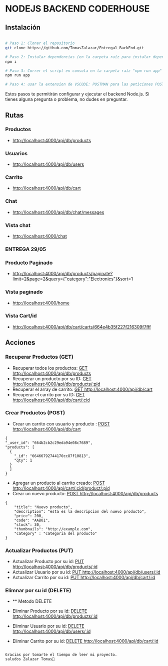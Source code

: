# NODEJS BACKEND CODERHOUSE


## Instalación

```bash

# Paso 1: Clonar el repositorio
git clone https://github.com/TomasZalazar/Entrega1_BackEnd.git

# Paso 2: Instalar dependencias (en la carpeta raíz para instalar dependencias)
npm i

# Paso 3: Correr el script en consola en la carpeta raíz "npm run app" para conectar con el servidor de Express
npm run app

# Paso 4: usar la extension de VSCODE: POSTMAN para las peticiones POST PUT DELETE

```


Estos pasos te permitirán configurar y ejecutar el backend Node.js. Si tienes alguna pregunta o problema, no dudes en preguntar.

## Rutas

### Productos

- [http://localhost:4000/api/db/products](http://localhost:4000/api/db/products)


### Usuarios

- [http://localhost:4000/api/db/users](http://localhost:4000/api/db/users)

### Carrito

- [http://localhost:4000/api/db/cart](http://localhost:4000/api/db/cart)

### Chat

- [http://localhost:4000/api/db/chat/messages](http://localhost:4000/api/db/chat/messages)

### Vista chat

- [http://localhost:4000/chat](http://localhost:4000/chat)


### ENTREGA 29/05

### Producto Paginado

- [http://localhost:4000/api/db/products/paginate?limit=2&page=2&query={"category":"Electronics"}&sort=1](http://localhost:4000/api/db/products/paginate?limit=2&page=2&query={"category":"Electronics"}&sort=1)

### Vista paginado

- [http://localhost:4000/home](http://localhost:4000/home)

### Vista Cart/id
- [http://localhost:4000/api/db/cart/carts/664e4b35f227f216309f7fff](http://localhost:4000/api/db/cart/carts/664e4b35f227f216309f7fff)

## Acciones

### Recuperar Productos (GET)

- Recuperar todos los productos: [GET http://localhost:4000/api/db/products](http://localhost:4000/api/db/products)
- Recuperar un producto por su ID: [GET http://localhost:4000/api/db/products/:pid](http://localhost:4000/api/db/products/:pid)
- Recuperar el array de carrito: [GET http://localhost:4000/api/db/cart](http://localhost:4000/api/db/cart)
- Recuperar el carrito por su ID: [GET http://localhost:4000/api/db/cart/:cid](http://localhost:4000/api/cart/:cid)

### Crear Productos (POST)



  - Crear un carrito con usuario y producto : [POST http://localhost:4000/api/db/cart](http://localhost:4000/api/cart)

  ```
  {
  "_user_id": "664b2cb2c29eda94e08c7689",
  "products": [
    {
      "_id": "66466792744170cc87f10813",
      "qty": 1
    }
    ]
  }
  ```
- Agregar un producto al carrito creado: [POST http://localhost:4000/api/cart/:cid/product/:pid](http://localhost:4000/api/cart/:cid/product/:pid)
 - Crear un nuevo producto: [POST http://localhost:4000/api/db/products](http://localhost:4000/api/db/products)
  ```
  {
      "title": "Nuevo producto",
      "description": "esta es la descripcion del nuevo producto",
      "price": 200,
      "code": "AAB01",
      "stock": 30,
      "thumbnails": "http://example.com",
      "category" : "categoria del producto"
  }
  ```

### Actualizar Productos (PUT)



- Actualizar Producto por su id: [PUT http://localhost:4000/api/db/products/:id](http://localhost:4000/api/db/products/:id)
- Actualizar Usuario por su id: [PUT http://localhost:4000/api/db/users/:id](http://localhost:4000/api/db/users/:pid)
- Actualizar Carrito por su id: [PUT http://localhost:4000/api/db/cart/:id](http://localhost:4000/api/db/cart/:id)


### Elimnar por su id (DELETE)

- \*\* Metodo DELETE

 
- Eliminar Producto por su id: [DELETE http://localhost:4000/api/db/products/:id](http://localhost:4000/api/db/products/:id)
- Eliminar Usuario por su id: [DELETE http://localhost:4000/api/db/users/:id](http://localhost:4000/api/db/users/:pid)
- Eliminar Carrito por su id: [DELETE http://localhost:4000/api/db/cart/:id](http://localhost:4000/api/db/cart/:id)




````phyton

Gracias por tomarte el tiempo de leer mi proyecto. 
saludos Zalazar Tomas🚀

````
